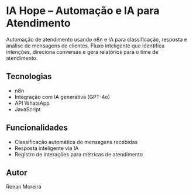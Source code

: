 # IA Hope – Automação e IA para Atendimento

Automação de atendimento usando n8n e IA para classificação, resposta e análise de mensagens de clientes. Fluxo inteligente que identifica intenções, direciona conversas e gera relatórios para o time de atendimento.

## Tecnologias
- n8n
- Integração com IA generativa (GPT-4o)
- API WhatsApp
- JavaScript

## Funcionalidades
- Classificação automática de mensagens recebidas
- Resposta inteligente via IA
- Registro de interações para métricas de atendimento

## Autor
Renan Moreira
